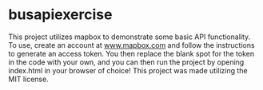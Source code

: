 # busapiexercise
This project utilizes mapbox to demonstrate some basic API functionality. To use, create an account at www.mapbox.com and follow the instructions to generate an access token. You then replace the blank spot for the token in the code with your own, and you can then run the project by opening index.html in your browser of choice!
This project was made utilizing the MIT license. 
